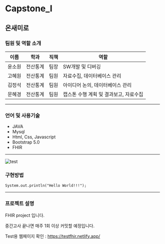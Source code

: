 # Capstone_I

## 온새미로

### 팀원 및 역할 소개

|이름|학과|직책|역할|
|--|--|--|--|
|윤소원|전산통계|팀장|SW개발 및 디버깅
|고혜원|전산통계|팀원|자료수집, 데이터베이스 관리
|김정석|전산통계|팀원|아이디어 논의, 데이터베이스 관리
|문혜경|전산통계|팀원|캡스톤 수행 계획 및 결과보고, 자료수집

***

### 언어 및 사용기술 

- JAVA 
- Mysql
- Html, Css, Javascript
- Bootstrap 5.0
- FHIR

***

![test](https://user-images.githubusercontent.com/95139082/162564453-9b7056c3-3932-45ab-9373-cfc0ee073adb.gif)

### 구현방법 
```
System.out.println("Hello World!!!");
```

***

### 프로젝트 설명

FHIR project 입니다.

중간고사 끝나면 매주 1회 이상 커밋할 예정입니다.

Test용 웹페이지 확인 : https://testfhir.netlify.app/
